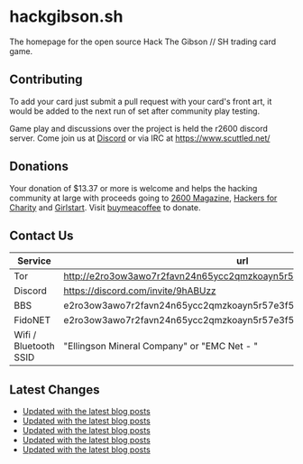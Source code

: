 # hackgibson.sh
The homepage for the open source Hack The Gibson // SH trading card game.


## Contributing

To add your card just submit a pull request with your card's front art, it would be added to the next run of set after community play testing.

Game play and discussions over the project is held the r2600 discord server. Come join us at [Discord](https://discord.com/invite/9hABUzz) or via IRC at https://www.scuttled.net/


## Donations

Your donation of $13.37 or more is welcome and helps the hacking community at large with proceeds going to [2600 Magazine](https://2600.com/), [Hackers for Charity](https://hackersforcharity.org) and [Girlstart](https://girlstart.org).  Visit [buymeacoffee](https://www.buymeacoffee.com/hackgibson.sh) to donate.


## Contact Us

Service | url
-|-
Tor | http://e2ro3ow3awo7r2favn24n65ycc2qmzkoayn5r57e3f56nvjwdcgg32ad.onion
Discord | https://discord.com/invite/9hABUzz
BBS | e2ro3ow3awo7r2favn24n65ycc2qmzkoayn5r57e3f56nvjwdcgg32ad.onion:23
FidoNET | e2ro3ow3awo7r2favn24n65ycc2qmzkoayn5r57e3f56nvjwdcgg32ad.onion:24554
Wifi / Bluetooth SSID | "Ellingson Mineral Company" or "EMC Net - <fidonet address>"

## Latest Changes
<!-- BLOG-POST-LIST:START -->
- [Updated with the latest blog posts](https://github.com/DFW2600/hackgibson.sh/commit/f58e313514bf634e50a994bb9bb3d5ed7422d142)
- [Updated with the latest blog posts](https://github.com/DFW2600/hackgibson.sh/commit/32a95ae3b8cfc74631c9142e3f293b1795fcbfc8)
- [Updated with the latest blog posts](https://github.com/DFW2600/hackgibson.sh/commit/bb8fd66dbede11c5a9fe4adfd83b1fdfbb27b566)
- [Updated with the latest blog posts](https://github.com/DFW2600/hackgibson.sh/commit/39f77eb11b68bfa16d141807f1b3777dedfe8a9b)
- [Updated with the latest blog posts](https://github.com/DFW2600/hackgibson.sh/commit/09b0f3a10d17561de24e642615388449cd4a2f8b)
<!-- BLOG-POST-LIST:END -->
